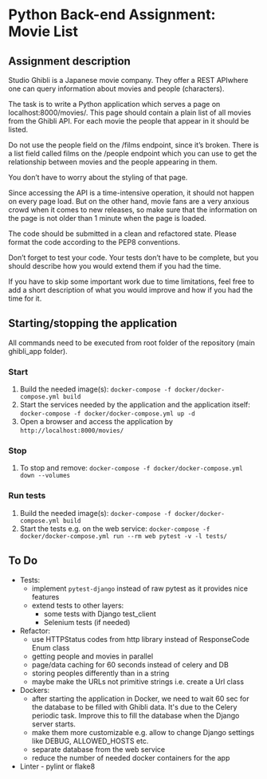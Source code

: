 # Python Back-end Assignment: Movie List

## Assignment description
Studio Ghibli is a Japanese movie company. They offer a ​REST API ​where one can query information about movies and people (characters).

The task is to write a Python application which serves a page on localhost:8000/movies/. This page should contain a plain list of all movies from the Ghibli API. For each movie the people that appear in it should be listed.

Do not use the ​people ​field on the ​/films​ endpoint, since it’s broken. There is a list field called films ​on the ​/people ​endpoint which you can use to get the relationship between movies and the people appearing in them.

You don’t have to worry about the styling of that page.

Since accessing the API is a time-intensive operation, it should not happen on every page load. But on the other hand, movie fans are a very anxious crowd when it comes to new releases, so make sure that the information on the page is not older than 1 minute when the page is loaded.

The code should be submitted in a clean and refactored state. Please format the code according to the PEP8 conventions.

Don’t forget to test your code. Your tests don’t have to be complete, but you should describe how you would extend them if you had the time.
 
If you have to skip some important work due to time limitations, feel free to add a short description of what you would improve and how if you had the time for it.


## Starting/stopping the application
All commands need to be executed from root folder of the repository (main ghibli_app folder).

### Start
1. Build the needed image(s):
`docker-compose -f docker/docker-compose.yml build`
2. Start the services needed by the application and the application itself:
`docker-compose -f docker/docker-compose.yml up -d`
3. Open a browser and access the application by `http://localhost:8000/movies/`

### Stop
1. To stop and remove: `docker-compose -f docker/docker-compose.yml down --volumes`

### Run tests
1. Build the needed image(s):
`docker-compose -f docker/docker-compose.yml build`
2. Start the tests e.g. on the web service:
`docker-compose -f docker/docker-compose.yml run --rm web pytest -v -l tests/`


## To Do
- Tests:
    - implement `pytest-django` instead of raw pytest as it provides nice features
    - extend tests to other layers:
        - some tests with Django test_client
        - Selenium tests (if needed)
- Refactor:
    - use HTTPStatus codes from http library instead of ResponseCode Enum class
    - getting people and movies in parallel
    - page/data caching for 60 seconds instead of celery and DB
    - storing peoples differently than in a string
    - maybe make the URLs not primitive strings i.e. create a Url class
- Dockers:
    - after starting the application in Docker, we need to wait 60 sec for the database to be filled with Ghibli data. 
    It's due to the Celery periodic task. Improve this to fill the database when the Django server starts.
    - make them more customizable e.g. allow to change Django settings like DEBUG, ALLOWED_HOSTS etc.
    - separate database from the web service
    - reduce the number of needed docker containers for the app
- Linter - pylint or flake8